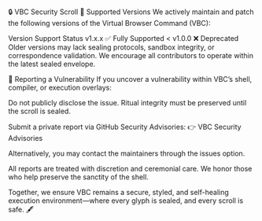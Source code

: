 🔒 VBC Security Scroll
📌 Supported Versions
We actively maintain and patch the following versions of the Virtual Browser Command (VBC):

Version	Support Status
v1.x.x	✅ Fully Supported
< v1.0.0	❌ Deprecated
Older versions may lack sealing protocols, sandbox integrity, or correspondence validation. We encourage all contributors to operate within the latest sealed envelope.

🧭 Reporting a Vulnerability
If you uncover a vulnerability within VBC’s shell, compiler, or execution overlays:

Do not publicly disclose the issue. Ritual integrity must be preserved until the scroll is sealed.

Submit a private report via GitHub Security Advisories: 👉 VBC Security Advisories

Alternatively, you may contact the maintainers through the issues option.

All reports are treated with discretion and ceremonial care. We honor those who help preserve the sanctity of the shell.

Together, we ensure VBC remains a secure, styled, and self-healing execution environment—where every glyph is sealed, and every scroll is safe. 🖋️
